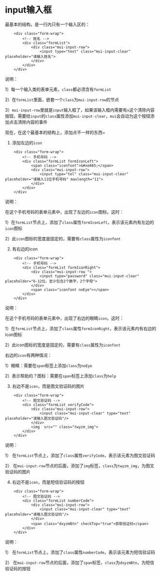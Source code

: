 # input输入框

最基本的结构，是一行内只有一个输入区的：

```
	<div class="form-wrap">
		<!-- 姓名 -->
		<div class="formList">
			<div class="mui-input-row">
				<input type="text" class="mui-input-clear" placeholder="请输入姓名">
			</div>
		</div>
	</div>
```

说明：

1）每一个输入类的表单元素，`class`都必须含有`formList`

2）在`formList`里面，嵌套一个`class`为`mui-input-row`的节点

3）`mui-input-row`里就是`input`输入框了，如果该输入框内需要有`x`这个清除内容按钮，需要给`input`的`class`属性添加`mui-input-clear`，`mui`会自动为这个按钮添加点击清除内容的事件


现在，在这个最基本的结构上，添加点不一样的东西~

1. 添加左边的`icon`

```
	<div class="form-wrap">
		<!-- 手机号码 -->
		<div class="formList formIconLeft">
			<span class="iconfont">&#xe665;</span>
			<div class="mui-input-row">
				<input type="tel" class="mui-input-clear" placeholder="请输入11位手机号码" maxlength="11">
			</div>
		</div>
	</div>
```

说明：

在这个手机号码的表单元素中，出现了左边的`icon`图标。这时：

1）在`formList`节点上，添加了`class`属性`formIconLeft`，表示该元素内有左边的`icon`图标

2）此`icon`图标的宽度是固定的，需要有`class`属性为`iconfont`


2. 有右边的icon

```
	<div class="form-wrap">
		<!-- 手机号码 -->
		<div class="formList formIconRight">
			<div class="mui-input-row ">
				<input type="password" class="mui-input-clear" placeholder="6-12位，至少包含2个数字，2个字母">
			</div>
			<span class="iconfont noEye"></span>
		</div>
	</div>

```

说明：

在这个手机号码的表单元素中，出现了右边的眼睛`icon`。这时：

1）在`formList`节点上，添加了`class`属性`formIconRight`，表示该元素内有右边的icon图标

2）此icon图标的宽度是固定的，需要有`class`属性为`iconfont`

右边的`icon`有两种情况：

1）眼睛：需要在`span`标签上添加`class`为`noEye`

2）表示帮助的？图标：需要在`span`标签上添加`class`为`help`


3. 右边不是`icon`，而是图文验证码的图片

```
	<div class="form-wrap">
		<!-- 图文验证码 -->
		<div class="formList verifyCode">
			<div class="mui-input-row">
				<input class="mui-input-clear" type="text" placeholder="请输入图文验证码"/>
			</div>
			<img  src="" class="twyzm_img">
		</div>
	</div>

```

说明： 

1） 在`formList`节点上，添加了`class`属性`verifyCode`，表示该元素为图文验证码

2） 在`mui-input-row`节点的后面，添加了`img`标签，`class`为`twyzm_img`，为图文验证码的图片


4. 右边不是`icon`，而是短信验证码的按钮

```
	<div class="form-wrap">
		<!-- 图文验证码 -->
		<div class="formList numberCode">
			<div class="mui-input-row">
				<input class="mui-input-clear" type="text" placeholder="请输入图文验证码"/>
			</div>
			<span class="dxyzmBtn" checkTop="true">获取验证码</span>
		</div>
	</div>

```

说明： 

1） 在`formList`节点上，添加了`class`属性`numberCode`，表示该元素为短信验证码

2） 在`mui-input-row`节点的后面，添加了`span`标签，`class`为`dxyzmBtn`，为短信验证码的按钮